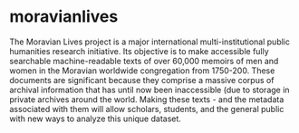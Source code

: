 # moravianlives

The Moravian Lives project is a major international multi-institutional public humanities research initiative. Its objective is to make accessible fully searchable machine-readable texts of over 60,000 memoirs of men and women in the Moravian worldwide congregation from 1750-200. These documents are significant because they comprise a massive corpus of archival information that has until now been inaccessible (due to storage in private archives around the world. Making these texts - and the metadata associated with them will allow scholars, students, and the general public with new ways to analyze this unique dataset.
